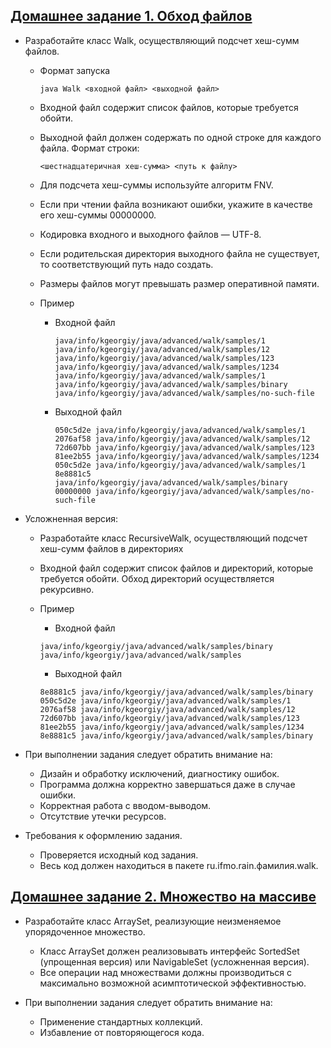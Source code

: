 ## [Домашнее задание 1. Обход файлов](01-FNV-Hasher)

+ Разработайте класс Walk, осуществляющий подсчет хеш-сумм файлов.

    + Формат запуска

       `java Walk <входной файл> <выходной файл>`

    + Входной файл содержит список файлов, которые требуется обойти.
    + Выходной файл должен содержать по одной строке для каждого файла. Формат строки:

        `<шестнадцатеричная хеш-сумма> <путь к файлу>`

    + Для подсчета хеш-суммы используйте алгоритм FNV.
    + Если при чтении файла возникают ошибки, укажите в качестве его хеш-суммы 00000000.
    + Кодировка входного и выходного файлов — UTF-8.
    + Если родительская директория выходного файла не существует, то соответствующий путь надо создать.
    + Размеры файлов могут превышать размер оперативной памяти.
    + Пример

        + Входной файл

            ```
            java/info/kgeorgiy/java/advanced/walk/samples/1
            java/info/kgeorgiy/java/advanced/walk/samples/12
            java/info/kgeorgiy/java/advanced/walk/samples/123
            java/info/kgeorgiy/java/advanced/walk/samples/1234
            java/info/kgeorgiy/java/advanced/walk/samples/1
            java/info/kgeorgiy/java/advanced/walk/samples/binary
            java/info/kgeorgiy/java/advanced/walk/samples/no-such-file
            ```

        + Выходной файл

            ```
            050c5d2e java/info/kgeorgiy/java/advanced/walk/samples/1
            2076af58 java/info/kgeorgiy/java/advanced/walk/samples/12
            72d607bb java/info/kgeorgiy/java/advanced/walk/samples/123
            81ee2b55 java/info/kgeorgiy/java/advanced/walk/samples/1234
            050c5d2e java/info/kgeorgiy/java/advanced/walk/samples/1
            8e8881c5 java/info/kgeorgiy/java/advanced/walk/samples/binary
            00000000 java/info/kgeorgiy/java/advanced/walk/samples/no-such-file
            ```


+ Усложненная версия:

    + Разработайте класс RecursiveWalk, осуществляющий подсчет хеш-сумм файлов в директориях

    + Входной файл содержит список файлов и директорий, которые требуется обойти. Обход директорий осуществляется рекурсивно.

    + Пример

        + Входной файл

        ```
        java/info/kgeorgiy/java/advanced/walk/samples/binary
        java/info/kgeorgiy/java/advanced/walk/samples
        ```

        + Выходной файл

        ```
        8e8881c5 java/info/kgeorgiy/java/advanced/walk/samples/binary
        050c5d2e java/info/kgeorgiy/java/advanced/walk/samples/1
        2076af58 java/info/kgeorgiy/java/advanced/walk/samples/12
        72d607bb java/info/kgeorgiy/java/advanced/walk/samples/123
        81ee2b55 java/info/kgeorgiy/java/advanced/walk/samples/1234
        8e8881c5 java/info/kgeorgiy/java/advanced/walk/samples/binary
        ```


+ При выполнении задания следует обратить внимание на:

    + Дизайн и обработку исключений, диагностику ошибок.
    + Программа должна корректно завершаться даже в случае ошибки.
    + Корректная работа с вводом-выводом.
    + Отсутствие утечки ресурсов.

+ Требования к оформлению задания.

    + Проверяется исходный код задания.
    + Весь код должен находиться в пакете ru.ifmo.rain.фамилия.walk.

## [Домашнее задание 2. Множество на массиве](02-ArraySet)

+ Разработайте класс ArraySet, реализующие неизменяемое упорядоченное множество.
    + Класс ArraySet должен реализовывать интерфейс SortedSet (упрощенная версия) или NavigableSet (усложненная версия).
    + Все операции над множествами должны производиться с максимально возможной асимптотической эффективностью.

+ При выполнении задания следует обратить внимание на:
    + Применение стандартных коллекций.
    + Избавление от повторяющегося кода.
